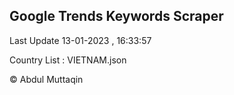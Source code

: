 

## Google Trends Keywords Scraper 
 
Last Update 13-01-2023 , 16:33:57

Country List :
VIETNAM.json



© Abdul Muttaqin 
